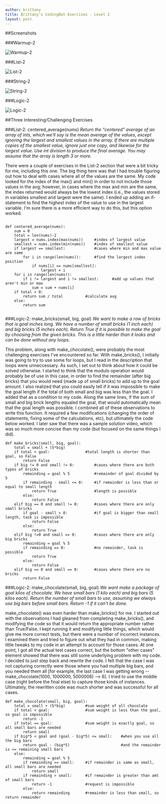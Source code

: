 ```yaml
---
author: brittany
title: Brittany's CodingBat Exercises - Level 2
layout: post
---
```

##Screenshots

###Warmup-2

![Warmup-2](http://www.unc.edu/~bmhayes/inls560/warmup-2.png)


###List-2

![List-2](http://www.unc.edu/~bmhayes/inls560/list-2.png)


###String-2

![String-2](http://www.unc.edu/~bmhayes/inls560/string-2.png)


###Logic-2

![Logic-2](http://www.unc.edu/~bmhayes/inls560/logic-2.png)


##Three Interesting/Challenging Exercises

###List-2: centered_average(nums)
*Return the "centered" average of an array of ints, which we'll say is the mean average of the values, except ignoring the largest and smallest values in the array. If there are multiple copies of the smallest value, ignore just one copy, and likewise for the largest value. Use int division to produce the final average. You may assume that the array is length 3 or more.*

There were a couple of exercises in the List-2 section that were a bit tricky for me, including this one. The big thing here was that I had trouble figuring out how to deal with cases where all of the values are the same. My code looked for the index of the max() and min() in order to not include those values in the avg; however, in cases where the max and min are the same, the index returned would always be the lowest index (i.e., the values stored in variables smallest and largest were the same). I ended up adding an if-statement to find the highest index of the value to use in the largest variable. I'm sure there is a more efficient way to do this, but this option worked. 

```

def centered_average(nums):
    sum = 0
    total = len(nums)-2
    largest = nums.index(max(nums))     #index of largest value
    smallest = nums.index(min(nums))    #index of smallest value
    if largest == smallest:             #cases where min and max value are same
        for i in range(len(nums)):      #find the largest index position
            if nums[i] == nums[smallest]:
                largest = i             
    for i in range(len(nums)):
        if i != largest and i != smallest:      #add up values that aren't min or max
            sum = sum + nums[i] 
    if total > 0:
        return sum / total          #calculate avg
    else:
        return sum      
    
```

###Logic-2: make_bricks(small, big, goal)
*We want to make a row of bricks that is goal inches long. We have a number of small bricks (1 inch each) and big bricks (5 inches each). Return True if it is possible to make the goal by choosing from the given bricks. This is a little harder than it looks and can be done without any loops.*

This problem, along with make_chocolate(), were probably the most challenging exercises I've encountered so far. With make_bricks(), I initially was going to try to use some for loops, but I read in the description that loops were unneccessary. As such, I set out to think about how it could be solved otherwise. I started to think that the modulo operation would probably be of use in this case, in order to find the remainder (after big bricks) that you would need (made up of small bricks) to add up to the goal amount. I also realized that you could easily tell if it was impossible to make the goal length if the total of both small and big was less than the goal. I added that as a condition to my code. Along the same lines, if the sum of small and big brick lengths equaled the goal, that would automatically mean that the goal length was possible. I combined all of these observations to write this function. It required a few modifications (changing the order of statements, fixing some of the calculations, etc), but ultimately the code below worked. I later saw that there was a sample solution video, which was so much more concise than my code (but focused on the same things I did).

```
def make_bricks(small, big, goal):
    total = small + (5*big)         
    if total < goal:                #total length is shorter than goal, so False
        return False
    if big != 0 and small != 0:         #cases where there are both types of bricks
        remainding = goal % 5           #remainder of goal divided by 5
        if remainding - small <= 0:     #if remainder is less than or equal to small length
            return True                 #length is possible
        else:
            return False     
    elif big == 0 and small != 0:       #cases where there are only small bricks
        if goal - small > 0:            #if goal is bigger than small length, task is impossible
            return False
        else:
            return True
    elif big !=0 and small == 0:        #cases where there are only big bricks
        remainding = goal % 5
        if remainding == 0:             #no remainder, task is possible
            return True
        else:
            return False
    elif big == 0 and small == 0:       #cases where there are no bricks
        return False
```


###Logic-2: make_chocolate(small, big, goal)
*We want make a package of goal kilos of chocolate. We have small bars (1 kilo each) and big bars (5 kilos each). Return the number of small bars to use, assuming we always use big bars before small bars. Return -1 if it can't be done.*

make_chocolate() was even harder than make_bricks() for me. I started out with the observations I had gleaned from completing make_bricks(), and modifying the code so that it would return the appropriate number rather than True/False. I kept running it and modifying little things, which would give me more correct tests, but there were a number of incorrect instances. I examined them and tried to figure out what they had in common, making little tweaks to my code in an attempt to account for those cases. At one point, I got all the actual test cases correct, but the bottom "other cases" element showed that there was still some underlying problem with my code. I decided to just step back and rewrite the code. I felt that the case I was not capturing correctly were those where you had multiple big bars, and you needed them all  [for example, the last case I was getting wrong -- make_chocolate(1000, 1000000, 5000006) --> 6]. I tried to use the middle case (right before the final else) to capture those kinds of instances. Ultimately, the rewritten code was much shorter and was successful for all cases.

```
def make_chocolate(small, big, goal):
    total = small + (5*big)         #sum weight of all chocolate
    if total < goal:                #sum weight is less than the goal, so goal is impossible
        return -1
    if total == goal:               #sum weight is exactly goal, so all small bars are needed
        return small
    if big*5 < goal and (goal - big*5) <= small:    #when you use all the big bars 
        return goal - (big*5)                       #and the remainder is <= remaining small bars
    else:
        remainding = goal % 5       
        if remainding == small:     #if remainder is same as small, all small bars are needed
            return small 
        if remainding > small:      #if remainder is greater than amt of small bars
            return -1               #request is impossible
        else:
            return remainding       #remainder is less than small, so return remainder
```


